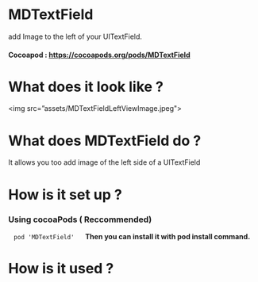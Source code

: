 # MDTextField
 add Image to the left of your UITextField.
 #### Cocoapod : https://cocoapods.org/pods/MDTextField

# What does it look like ?
<img src=”assets/MDTextFieldLeftViewImage.jpeg">

# What does MDTextField do ?
It allows you too add image of the left side of a UITextField

# How is it set up ?
### Using cocoaPods ( Reccommended)
` ` ` pod 'MDTextField' 
` ` ` <b />
Then you can install it with pod install command.

# How is it used ?



